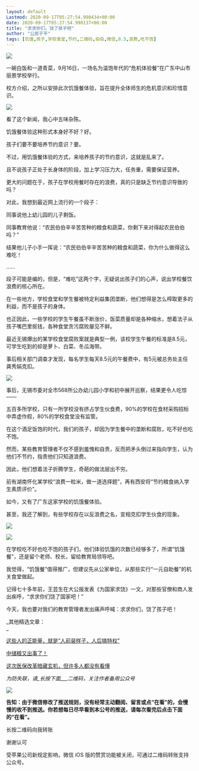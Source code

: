 ```yaml
---
layout: default
Lastmod: 2020-09-17T05:27:54.990434+00:00
date: 2020-09-17T05:27:54.990137+00:00
title: "求求你们，饶了孩子吧"
author: "公民于平"
tags: [饥饿,孩子,学校食堂,节约,二维码,伯伯,微信,8.5,浪费,吃不饱]
---
```


![](https://images.weserv.nl/?url=https%3A//mmbiz.qpic.cn/mmbiz_gif/yNludic3jpumWW5WRLVO1abiaJFNJdNibznyB7bgzYBgSfA1auNib09r38GvmQyFTu1ZWs7g72CjWo8UKJU67RUnpQ/640%3Fwx_fmt%3Dgif)

一碗白饭和一道青菜，9月16日，一场名为温饱年代的“危机体验餐”在广东中山市丽景学校举行。

校方介绍，之所以安排此次饥饿餐体验，旨在提升全体师生的危机意识和珍惜意识。

![](https://images.weserv.nl/?url=https%3A//mmbiz.qpic.cn/mmbiz_jpg/yNludic3jpumsoycoBib0fZrFlQeACjCuzMD37kBuJtwHIsDicdMGzBk8poNzj86OesRnFH5hhJDiarQGOmYm6tYhQ/640%3Fwx_fmt%3Djpeg)

看了这个新闻，我心中五味杂陈。

饥饿餐体验这种形式本身好不好？好。

孩子们要不要培养节约意识？要。

不过，用饥饿餐体验的方式，来培养孩子的节约意识，这就是乱来了。

且不说孩子正处于长身体的阶段，加上学习压力大，任务重，需要保证营养。

更大的问题在于，孩子在学校用餐时存在的浪费，真的只是缺乏节约意识导致的吗？

对此，我想到最近网上流行的一个段子：

同事说他上幼儿园的儿子剩饭。

同事教育他说：“农民伯伯辛辛苦苦种的粮食和蔬菜，你剩下来对得起农民伯伯吗？”

结果他儿子小手一挥说：“农民伯伯辛辛苦苦种的粮食和蔬菜，你为什么做得这么难吃！

……

段子可能是编的，但是，“难吃”这两个字，无疑说出孩子们的心声，说出学校餐饮浪费的核心所在。

在一些地方，学校食堂和学生餐被特定利益集团垄断，他们想得是怎么榨取更多的利益，而不是孩子的身体。

也正因此，一些学校的学生午餐虽不断涨价，饭菜质量却是各种缩水，想着法子从孩子嘴巴里抠钱，各种食堂贪污腐败屡见不鲜。

最近无锡爆出的某学校食堂腐败案就是典型一例，该校学生午餐的标准是8.5元，可学生吃到的却是萝卜、白菜、冬瓜海带。

事后相关部门调查才发现，每名学生每天8.5元的午餐费中，有5元被总务处主任龚秀娟克扣。

![](https://images.weserv.nl/?url=https%3A//mmbiz.qpic.cn/mmbiz_jpg/yNludic3jpumsoycoBib0fZrFlQeACjCuzFkKQk0SOU38MNsYmTwib6tcN3bocSZaSlbUYz7WRfPpzy0Q6XGUgRHw/640%3Fwx_fmt%3Djpeg)

事后，无锡市委对全市568所公办幼儿园小学和初中展开巡察，结果更令人吃惊——

五百多所学校，只有一所学校没有挤占学生伙食费，90%的学校在食材采购招标中弄虚作假，80%的学校食堂没有监管。

在这个酒足饭饱的时代，我们的孩子，却因为学生餐中的垄断和腐败，吃不好也吃不饱。

然而，某些教育管理者不仅不感到羞愧和自责，反而把矛头倒过来指向学生，认为他们不节约，指责他们只知道浪费。

因此，他们想着法子折腾学生，奇葩的做法层出不穷。

前有湖南怀化某学校“浪费一粒米，做一道选择题”，再有西安将“节约粮食纳入学生素质评价”。

如今，又有了广东这家学校的饥饿餐体验。

甚至，我还了解到，有些学校存在以反浪费之名，变相克扣学生伙食的现象。  

![](https://images.weserv.nl/?url=https%3A//mmbiz.qpic.cn/mmbiz_jpg/yNludic3jpumsoycoBib0fZrFlQeACjCuziaC1JcvR0w9c3yNAWsQCInE1duicB7f4VGlsUgOn2VNHF2ic00mzWCFyg/640%3Fwx_fmt%3Djpeg)

![](https://images.weserv.nl/?url=https%3A//mmbiz.qpic.cn/mmbiz_jpg/yNludic3jpumsoycoBib0fZrFlQeACjCuzpEgswwOUFJSrK0GVBJUZOqR6SaoJCGb74Kh6L8PPkVb7vBh5t3FS3w/640%3Fwx_fmt%3Djpeg)

在学校吃不好也吃不饱的孩子们，他们体验饥饿的次数已经够多了，所谓“饥饿餐”，还是留个老师、校长，留给教育局领导吧。

我觉得，“饥饿餐”值得推广，但建议先从公家单位，从那些实行“一元自助餐”的机关食堂做起。

记得七十多年前，王芸生在大公报发表《为国家求饶》一文，对那些官僚和商人发出疾呼，“求求你们饶了国家吧！”

今天，我也要对我们的教育管理者发出痛声呼喊：求求你们，饶了孩子吧！

_其他精选文章：  
_

[这些人的正能量，就是“人前装样子，人后搞特权”](http://mp.weixin.qq.com/s?__biz=MzI1ODcyODYwNA==&mid=2247487240&idx=1&sn=4a2e65f6eaa55549825debfca5678463&chksm=ea02f8fbdd7571ed36d42fcd43f700411cb4a743366c93bd8fbdd95d4163cb492baff85f23b1&scene=21#wechat_redirect)

[中储粮又出事了！](http://mp.weixin.qq.com/s?__biz=MzI1ODcyODYwNA==&mid=2247486835&idx=1&sn=e64cf5cf4b8ee9a090a9224f651beace&chksm=ea02fa80dd7573962e9cb2730179915197b8166a77b8095506280cf2f3fb8c2508bad3835d97&scene=21#wechat_redirect)  

[这次医保改革暗藏玄机，但许多人都没有看懂](http://mp.weixin.qq.com/s?__biz=MzI1ODcyODYwNA==&mid=2247486814&idx=1&sn=a18fe6862eb8fc6c3cf23eef8ccebdfc&chksm=ea02faaddd7573bb4cf2756b34f0fd50c4d716a53eba3fc9b30b064254f68d955553bd0b241b&scene=21#wechat_redirect)

_为防失联，请_长按下面___二维码，关注作者备用公众号_

![](https://images.weserv.nl/?url=https%3A//mmbiz.qpic.cn/mmbiz_jpg/yNludic3jpumJJfMSRVSTjP9eP6Zp5oqibFr5dQOeYGaNNhblnQUnroEEiaIEOR5PWI3SAlR2TcNiawpLhCugjYk7Q/640%3Fwx_fmt%3Djpeg)

**告知：由于微信修改了推送规则，没有经常主动翻阅、留言或点“在看”的，会慢慢的收不到推送。你若想每日尽早看到本公号的推送，请每次看完后点击下面的“在看”。**

长按二维码向我转账

谢谢认可

受苹果公司新规定影响，微信 iOS 版的赞赏功能被关闭，可通过二维码转账支持公众号。

